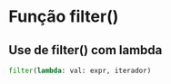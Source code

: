 # Função filter()

## Use de filter() com lambda
```python 
filter(lambda: val: expr, iterador)
```
